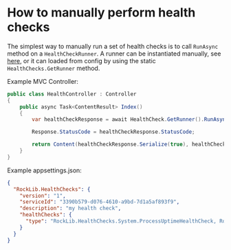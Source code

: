 # How to manually perform health checks

The simplest way to manually run a set of health checks is to call `RunAsync` method on a `HealthCheckRunner`.  A runner can be instantiated manually, see [here](InstantiateRunner.md), or it can loaded from config by using the static `HealthChecks.GetRunner` method.

Example MVC Controller:

```c#
public class HealthController : Controller
{
    public async Task<ContentResult> Index()
    {
        var healthCheckResponse = await HealthCheck.GetRunner().RunAsync();

        Response.StatusCode = healthCheckResponse.StatusCode;

        return Content(healthCheckResponse.Serialize(true), healthCheckResponse.ContentType);
    }
}
```

Example appsettings.json:

```json
{
  "RockLib.HealthChecks": {
    "version": "1",
    "serviceId": "3390b579-d076-4610-a9bd-7d1a5af893f9",
    "description": "my health check",
    "healthChecks": {
      "type": "RockLib.HealthChecks.System.ProcessUptimeHealthCheck, RockLib.HealthChecks"
    }
  }
}
```
